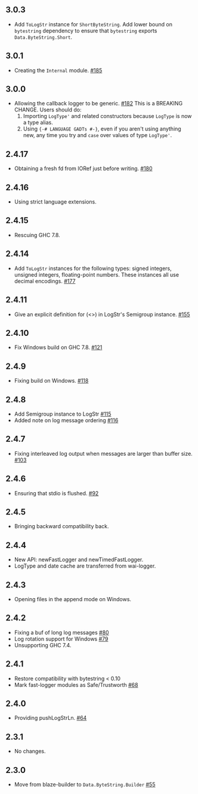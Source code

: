 ## 3.0.3

* Add `ToLogStr` instance for `ShortByteString`. Add lower bound on
  `bytestring` dependency to ensure that `bytestring` exports
  `Data.ByteString.Short`.

## 3.0.1

* Creating the `Internal` module.
  [#185](https://github.com/kazu-yamamoto/logger/pull/185)

## 3.0.0

* Allowing the callback logger to be generic. [#182](https://github.com/kazu-yamamoto/logger/pull/180) This is a BREAKING CHANGE. Users should do:
  1. Importing `LogType'` and related constructors because `LogType` is now a type alias.
  2. Using `{-# LANGUAGE GADTs #-}`, even if you aren't using anything new, any time you try and `case` over values of type `LogType'`.

## 2.4.17

* Obtaining a fresh fd from IORef just before writing. [#180](https://github.com/kazu-yamamoto/logger/pull/180)

## 2.4.16

* Using strict language extensions.

## 2.4.15

* Rescuing GHC 7.8.

## 2.4.14

* Add `ToLogStr` instances for the following types: signed integers, unsigned integers, floating-point numbers. These instances all use decimal encodings. [#177](https://github.com/kazu-yamamoto/logger/pull/177)

## 2.4.11

* Give an explicit definition for (<>) in LogStr's Semigroup instance. [#155](https://github.com/kazu-yamamoto/logger/pull/155)

## 2.4.10

* Fix Windows build on GHC 7.8. [#121](https://github.com/kazu-yamamoto/logger/pull/121)

## 2.4.9

* Fixing build on Windows. [#118](https://github.com/kazu-yamamoto/logger/pull/118)

## 2.4.8

* Add Semigroup instance to LogStr [#115](https://github.com/kazu-yamamoto/logger/pull/115)
* Added note on log message ordering [#116](https://github.com/kazu-yamamoto/logger/pull/116)

## 2.4.7

* Fixing interleaved log output when messages are larger than buffer size. [#103](https://github.com/kazu-yamamoto/logger/pull/103)

## 2.4.6

* Ensuring that stdio is flushed. [#92](https://github.com/kazu-yamamoto/logger/pull/92)

## 2.4.5

* Bringing backward compatibility back.

## 2.4.4

* New API: newFastLogger and newTimedFastLogger.
* LogType and date cache are transferred from wai-logger.

## 2.4.3

* Opening files in the append mode on Windows.

## 2.4.2

* Fixing a buf of long log messages [#80](https://github.com/kazu-yamamoto/logger/pull/80)
* Log rotation support for Windows [#79](https://github.com/kazu-yamamoto/logger/pull/79)
* Unsupporting GHC 7.4.

## 2.4.1

* Restore compatibility with bytestring < 0.10
* Mark fast-logger modules as Safe/Trustworth [#68](https://github.com/kazu-yamamoto/logger/pull/68)

## 2.4.0

* Providing pushLogStrLn. [#64](https://github.com/kazu-yamamoto/logger/pull/64)

## 2.3.1

* No changes.

## 2.3.0

* Move from blaze-builder to `Data.ByteString.Builder` [#55](https://github.com/kazu-yamamoto/logger/pull/55)
